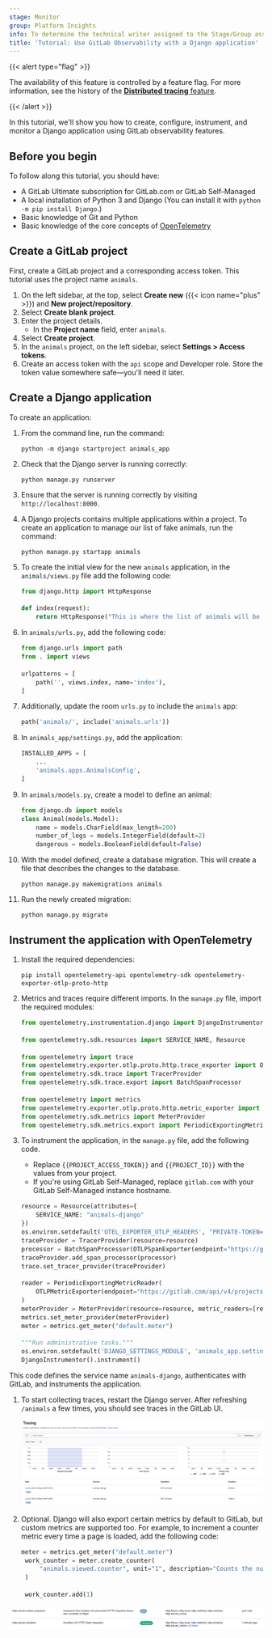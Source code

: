 ```yaml
---
stage: Monitor
group: Platform Insights
info: To determine the technical writer assigned to the Stage/Group associated with this page, see https://handbook.gitlab.com/handbook/product/ux/technical-writing/#assignments
title: 'Tutorial: Use GitLab Observability with a Django application'
---
```


{{< alert type="flag" >}}

The availability of this feature is controlled by a feature flag.
For more information, see the history of the [**Distributed tracing** feature](../../development/tracing.md).
<!-- Update this note when observability_features flag is removed -->

{{< /alert >}}

In this tutorial, we'll show you how to create, configure, instrument, and monitor a Django application using GitLab observability features.

<!-- vale gitlab_base.SentenceSpacing = NO -->
<!-- vale gitlab_base.FutureTense = NO -->

## Before you begin

To follow along this tutorial, you should have:

- A GitLab Ultimate subscription for GitLab.com or GitLab Self-Managed
- A local installation of Python 3 and Django (You can install it with `python -m pip install Django`.)
- Basic knowledge of Git and Python
- Basic knowledge of the core concepts of [OpenTelemetry](https://opentelemetry.io/)

## Create a GitLab project

First, create a GitLab project and a corresponding access token.
This tutorial uses the project name `animals`.

1. On the left sidebar, at the top, select **Create new** ({{< icon name="plus" >}}) and **New project/repository**.
1. Select **Create blank project**.
1. Enter the project details.
   - In the **Project name** field, enter `animals`.
1. Select **Create project**.
1. In the `animals` project, on the left sidebar, select **Settings > Access tokens**.
1. Create an access token with the `api` scope and Developer role. Store the token value somewhere safe—you'll need it later.

## Create a Django application

To create an application:

1. From the command line, run the command:

   ```shell
   python -m django startproject animals_app
   ```

1. Check that the Django server is running correctly:

   ```shell
   python manage.py runserver
   ```

1. Ensure that the server is running correctly by visiting `http://localhost:8000`.
1. A Django projects contains multiple applications within a project. To create an application to manage our list of fake animals, run the command:

   ```shell
   python manage.py startapp animals
   ```

1. To create the initial view for the new `animals` application, in the `animals/views.py` file add the following code:

   ```python
   from django.http import HttpResponse

   def index(request):
       return HttpResponse("This is where the list of animals will be shown.")
   ```

1. In `animals/urls.py`, add the following code:

   ```python
   from django.urls import path
   from . import views

   urlpatterns = [
       path('', views.index, name='index'),
   ]
   ```

1. Additionally, update the room `urls.py` to include the `animals` app:

   ```python
   path('animals/', include('animals.urls'))
   ```

1. In `animals_app/settings.py`, add the application:

   ```python
   INSTALLED_APPS = [
       ...
       'animals.apps.AnimalsConfig',
   ]
   ```

1. In `animals/models.py`, create a model to define an animal:

   ```python
   from django.db import models
   class Animal(models.Model):
       name = models.CharField(max_length=200)
       number_of_legs = models.IntegerField(default=2)
       dangerous = models.BooleanField(default=False)
   ```

1. With the model defined, create a database migration. This will create a file that describes the changes to the database.

   ```shell
   python manage.py makemigrations animals
   ```

1. Run the newly created migration:

   ```shell
   python manage.py migrate
   ```

## Instrument the application with OpenTelemetry

1. Install the required dependencies:

   ```shell
   pip install opentelemetry-api opentelemetry-sdk opentelemetry-exporter-otlp-proto-http
   ```

1. Metrics and traces require different imports. In the `manage.py` file, import the required modules:

   ```python
   from opentelemetry.instrumentation.django import DjangoInstrumentor

   from opentelemetry.sdk.resources import SERVICE_NAME, Resource

   from opentelemetry import trace
   from opentelemetry.exporter.otlp.proto.http.trace_exporter import OTLPSpanExporter
   from opentelemetry.sdk.trace import TracerProvider
   from opentelemetry.sdk.trace.export import BatchSpanProcessor

   from opentelemetry import metrics
   from opentelemetry.exporter.otlp.proto.http.metric_exporter import OTLPMetricExporter
   from opentelemetry.sdk.metrics import MeterProvider
   from opentelemetry.sdk.metrics.export import PeriodicExportingMetricReader, ConsoleMetricExporter
   ```

1. To instrument the application, in the `manage.py` file, add the following code.
   - Replace `{{PROJECT_ACCESS_TOKEN}}` and `{{PROJECT_ID}}` with the values from your project.
   - If you're using GitLab Self-Managed, replace `gitlab.com` with your GitLab Self-Managed instance hostname.

   ```python
   resource = Resource(attributes={
       SERVICE_NAME: "animals-django"
   })
   os.environ.setdefault('OTEL_EXPORTER_OTLP_HEADERS', "PRIVATE-TOKEN={{PROJECT_ACCESS_TOKEN}}")
   traceProvider = TracerProvider(resource=resource)
   processor = BatchSpanProcessor(OTLPSpanExporter(endpoint="https://gitlab.com/api/v4/projects/{{PROJECT_ID}}/observability/v1/traces"))
   traceProvider.add_span_processor(processor)
   trace.set_tracer_provider(traceProvider)

   reader = PeriodicExportingMetricReader(
       OTLPMetricExporter(endpoint="https://gitlab.com/api/v4/projects/{{PROJECT_ID}}/observability/v1/metrics")
   )
   meterProvider = MeterProvider(resource=resource, metric_readers=[reader])
   metrics.set_meter_provider(meterProvider)
   meter = metrics.get_meter("default.meter")

   """Run administrative tasks."""
   os.environ.setdefault('DJANGO_SETTINGS_MODULE', 'animals_app.settings')
   DjangoInstrumentor().instrument()
   ```

  This code defines the service name `animals-django`, authenticates with GitLab, and instruments the application.

1. To start collecting traces, restart the Django server. After refreshing `/animals` a few times, you should see traces in the GitLab UI.

   ![Django traces](img/django_traces_v17_3.png)

1. Optional. Django will also export certain metrics by default to GitLab, but custom metrics are supported too. For example, to increment a counter metric every time a page is loaded, add the following code:

   ```python
   meter = metrics.get_meter("default.meter")
    work_counter = meter.create_counter(
        "animals.viewed.counter", unit="1", description="Counts the number of times the list of animals was viewed"
    )

    work_counter.add(1)
   ```

  ![Django metrics](img/django_metrics_v17_3.png)

<!-- vale gitlab_base.SentenceSpacing = YES -->
